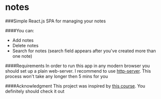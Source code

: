 # notes
###Simple React.js SPA for managing your notes

####You can:
* Add notes
* Delete notes
* Search for notes (search field appears after you've created more than one note)

####Requirements
In order to run this app in any modern browser you should set up a plain web-server. I recommend to use [http-server](https://www.npmjs.com/package/http-server). This process won't take any longer then 5 mins for you

####Acknowledgment
This project was inspired by [this course](https://github.com/krambertech/react-essential-course). You definitely should check it out
